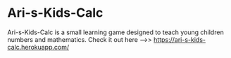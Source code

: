 # Ari-s-Kids-Calc 

Ari-s-Kids-Calc is a small learning game designed to teach young children numbers and mathematics.
Check it out here -->> https://ari-s-kids-calc.herokuapp.com/


